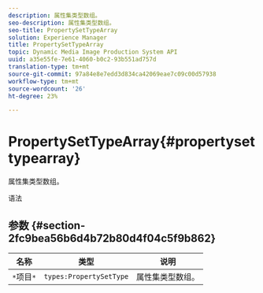 ```yaml
---
description: 属性集类型数组。
seo-description: 属性集类型数组。
seo-title: PropertySetTypeArray
solution: Experience Manager
title: PropertySetTypeArray
topic: Dynamic Media Image Production System API
uuid: a35e55fe-7e61-4060-b0c2-93b551ad757d
translation-type: tm+mt
source-git-commit: 97a84e8e7edd3d834ca42069eae7c09c00d57938
workflow-type: tm+mt
source-wordcount: '26'
ht-degree: 23%

---
```



# PropertySetTypeArray{#propertysettypearray}

属性集类型数组。

语法

## 参数 {#section-2fc9bea56b6d4b72b80d4f04c5f9b862}

| 名称 | 类型 | 说明 |
|---|---|---|
| `*`项目`*` | `types:PropertySetType` | 属性集类型数组。 |

